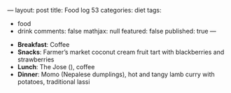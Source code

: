 —
layout: post
title: Food log 53
categories: diet
tags: 
  - food
  - drink
comments: false
mathjax: null
featured: false
published: true
—

* **Breakfast**: Coffee
* **Snacks**: Farmer’s market coconut cream fruit tart with blackberries and strawberries 
* **Lunch**: The Jose (), coffee
* **Dinner**: Momo (Nepalese dumplings), hot and tangy lamb curry with potatoes, traditional lassi 